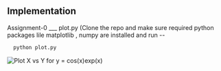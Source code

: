 ## Implementation

Assignment-0 ___ plot.py (Clone the repo and make sure required python packages lile matplotlib , numpy are installed and run --

```bash
  python plot.py
```

![Plot X vs Y for y = cos(x)exp(x) ]((https://github.com/TheArcher91/Aerial-Robotics/blob/main/Autonome_Intelligente_Systeme/Mobile_Robotics_Assignment_0/Plot-1.png))
